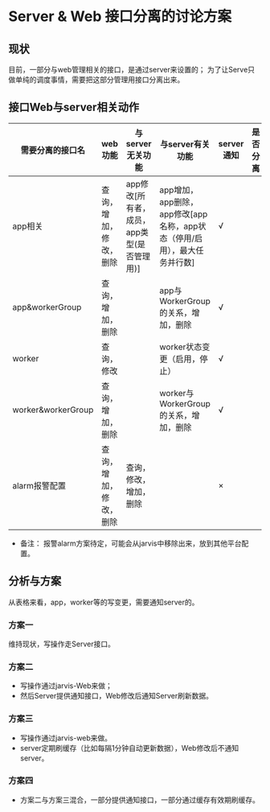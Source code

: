 # Server & Web 接口分离的讨论方案

## 现状
目前，一部分与web管理相关的接口，是通过server来设置的；
为了让Serve只做单纯的调度事情，需要把这部分管理用接口分离出来。

## 接口Web与server相关动作

需要分离的接口名|web功能|与server无关功能|与server有关功能|server通知|是否分离
---|---|---|---|---|---
app相关|查询，增加，修改，删除|app修改[所有者，成员，app类型(是否管理用)]|app增加，app删除，app修改[app名称，app状态（停用/启用），最大任务并行数]|√|
app&workerGroup|查询，增加，删除||app与WorkerGroup的关系，增加，删除|√|
worker|查询，修改||worker状态变更（启用，停止）|√
worker&workerGroup|查询，增加，删除||worker与WorkerGroup的关系，增加，删除|√
alarm报警配置|查询，增加，修改，删除|查询，修改，增加，删除||×

* 备注： 报警alarm方案待定，可能会从jarvis中移除出来，放到其他平台配置。


## 分析与方案
从表格来看，app，worker等的写变更，需要通知server的。

### 方案一
维持现状，写操作走Server接口。

### 方案二
* 写操作通过jarvis-Web来做；
* 然后Server提供通知接口，Web修改后通知Server刷新数据。

### 方案三
* 写操作通过jarvis-web来做。
* server定期刷缓存（比如每隔1分钟自动更新数据），Web修改后不通知server。


### 方案四
* 方案二与方案三混合，一部分提供通知接口，一部分通过缓存有效期刷缓存。